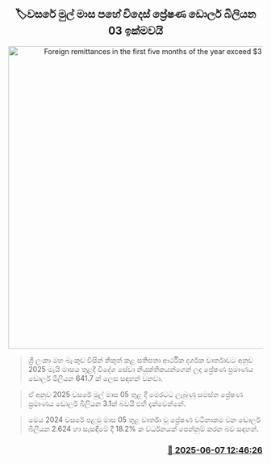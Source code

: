 <p align='center'><b><h2 align='center' title='Foreign remittances in the first five months of the year exceed $3 billion'>🏷වසරේ මුල් මාස පහේ විදෙස් ප්‍රේෂණ ඩොලර් බිලියන 03 ඉක්මවයි</h2></b></p>
<p align='center'><img src='https://helakuru.sgp1.cdn.digitaloceanspaces.com/esana/images/lib/dollar-rupee-archived.jpg' width='600' alt='Foreign remittances in the first five months of the year exceed $3 billion'></p>

> ශ්‍රී ලංකා මහ බැංකුව විසින් නිකුත් කළ සතිපතා ආර්ථික දර්ශක වාර්තාවට අනුව 2025 මැයි මාසය තුළදී විදේශ සේවා නියුක්තිකයන්ගෙන් ලද ප්‍රේෂණ ප්‍රමාණය ඩොලර් මිලියන 641.7 ක් ලෙස සඳහන් වනවා.

> ඒ අනුව 2025 වසරේ මුල් මාස 05 තුළ දී මෙරටට ලැබුණු සමස්ත ප්‍රේෂණ ප්‍රමාණය ඩොලර් බිලියන 3.1ක් බවයි එහි දැක්වෙන්නේ.

> මෙය 2024 වසරේ පළමු මාස 05 තුළ වාර්තා වූ ප්‍රේෂණ වටිනාකම වන ඩොලර් බිලියන 2.624 හා සැසඳීමේ දී 18.2% ක වර්ධනයක් පෙන්නුම් කරන බව සඳහන්.



<h3 align='right'><a href='https://www.helakuru.lk/esana/p/110805/'>📅 2025-06-07 12:46:26</a></h3>
